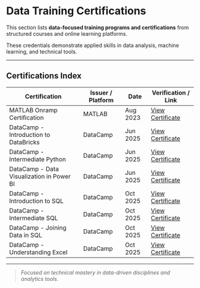 # Data Training Certifications

This section lists **data-focused training programs and certifications** from structured courses and online learning platforms.  

These credentials demonstrate applied skills in data analysis, machine learning, and technical tools.

---

## Certifications Index

| Certification | Issuer / Platform | Date | Verification / Link |
|----------------|-------------------|------|----------------------|
| MATLAB Onramp Certification | MATLAB | Aug 2023 | [View Certificate](https://matlabacademy.mathworks.com/progress/share/certificate.html?id=678f97be-5f71-4ec0-a69c-0e8e67ecad02&)
| DataCamp - Introduction to DataBricks | DataCamp | Jun 2025 | [View Certificate](https://www.datacamp.com/completed/statement-of-accomplishment/course/99c90e936638f834690268b5e06428bda291adf1) |
| DataCamp - Intermediate Python | DataCamp | Jun 2025 | [View Certificate](https://www.datacamp.com/completed/statement-of-accomplishment/course/9e422aded43dd142b223fa529f59dfda24ba7485) |
| DataCamp - Data Visualization in Power BI | DataCamp | Jun 2025 | [View Certificate](https://www.datacamp.com/completed/statement-of-accomplishment/course/ef6c0588ffb6a70b8aa109fb7f53496dc746a865) |
| DataCamp - Introduction to SQL | DataCamp | Oct 2025 | [View Certificate](https://www.datacamp.com/completed/statement-of-accomplishment/course/51632edc9c8f6b290f60a535756ea4d74ffa7939) | 
| DataCamp - Intermediate SQL | DataCamp | Oct 2025 | [View Certificate](https://www.datacamp.com/completed/statement-of-accomplishment/course/c4f58ffe692b0e5e27b809491a314914ecde66d2)|
| DataCamp - Joining Data in SQL | DataCamp | Oct 2025 | [View Certificate](https://www.datacamp.com/completed/statement-of-accomplishment/course/51632edc9c8f6b290f60a535756ea4d74ffa7939)| 
| DataCamp - Understanding Excel | DataCamp | Oct 2025 | [View Certificate](https://www.datacamp.com/completed/statement-of-accomplishment/course/16343df0351c6118f5c2a03c79387ec55967aa2e) |

---

> _Focused on technical mastery in data-driven disciplines and analytics tools._
